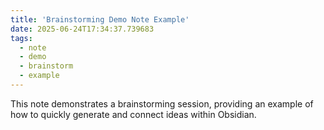 ```yaml
---
title: 'Brainstorming Demo Note Example'
date: 2025-06-24T17:34:37.739683
tags:
  - note
  - demo
  - brainstorm
  - example
---
```


This note demonstrates a brainstorming session, providing an example of how to quickly generate and connect ideas within Obsidian.
